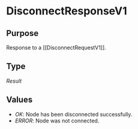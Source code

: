# DisconnectResponseV1

## Purpose

<!-- --8<-- [start:purpose] -->
Response to a [[DisconnectRequestV1]].
<!-- --8<-- [end:purpose] -->

## Type

<!-- --8<-- [start:type] -->
<div class="type" markdown>

*Result*

</div>
<!-- --8<-- [end:type] -->

## Values

- *OK*: Node has been disconnected successfully.
- *ERROR*: Node was not connected.

